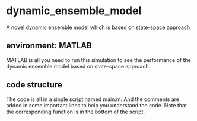 # dynamic_ensemble_model
A novel dynamic ensemble model which is based on state-space approach

## environment: MATLAB
MATLAB is all you need to run this simulation to see the performance of the dynamic ensemble model based on state-space approach.

## code structure
The code is all in a single script named main.m. 
And the comments are added in some important lines to help you understand the code.
Note that the corresponding function is in the bottom of the script. 
